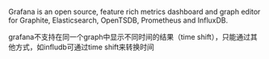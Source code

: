 Grafana is an open source, feature rich metrics dashboard and graph editor for Graphite, Elasticsearch, OpenTSDB, Prometheus and InfluxDB.

grafana不支持在同一个graph中显示不同时间的结果（time shift），只能通过其他方式，如infludb可通过time shift来转换时间
